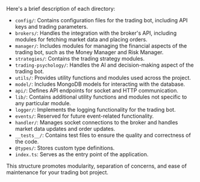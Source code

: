 
Here's a brief description of each directory:

- `config/`: Contains configuration files for the trading bot, including API keys and trading parameters.
- `brokers/`: Handles the integration with the broker's API, including modules for fetching market data and placing orders.
- `manager/`: Includes modules for managing the financial aspects of the trading bot, such as the Money Manager and Risk Manager.
- `strategies/`: Contains the trading strategy modules.
- `trading-psychology/`: Handles the AI and decision-making aspect of the trading bot.
- `utils/`: Provides utility functions and modules used across the project.
- `model/`: Includes MongoDB models for interacting with the database.
- `api/`: Defines API endpoints for socket and HTTP communication.
- `lib/`: Contains additional utility functions and modules not specific to any particular module.
- `logger/`: Implements the logging functionality for the trading bot.
- `events/`: Reserved for future event-related functionality.
- `handler/`: Manages socket connections to the broker and handles market data updates and order updates.
- `__tests__/`: Contains test files to ensure the quality and correctness of the code.
- `@types/`: Stores custom type definitions.
- `index.ts`: Serves as the entry point of the application.

This structure promotes modularity, separation of concerns, and ease of maintenance for your trading bot project.
